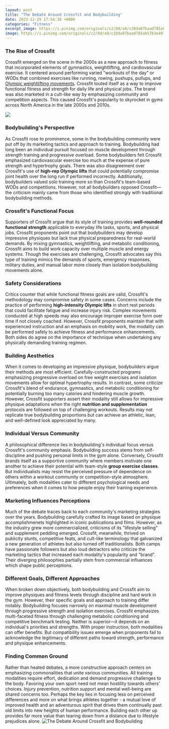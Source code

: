 ```yaml
---
layout: post
title: "The Debate Around Crossfit and Bodybuilding"
date: 2023-12-29 17:54:38 +0000
categories: "Fitness"
excerpt_image: https://i.pinimg.com/originals/c2/8d/a0/c28da07baad785ab5763e407a8b57ad2.jpg
image: https://i.pinimg.com/originals/c2/8d/a0/c28da07baad785ab5763e407a8b57ad2.jpg
---
```


### The Rise of Crossfit
Crossfit emerged on the scene in the 2000s as a new approach to fitness that incorporated elements of gymnastics, weightlifting, and cardiovascular exercise. It centered around performing varied "workouts of the day" or WODs that combined exercises like running, rowing, pushups, pullups, and [Olympic weightlifting movements](https://store.fi.io.vn/womens-cow-funny-animal-cute-rainbow-graphic-for-men-women-and-kids-v-neck-t-shirt/women&). Crossfit touted itself as a way to improve functional fitness and strength for daily life and physical jobs. The brand was also marketed in a cult-like way by emphasizing community and competition aspects. This caused Crossfit's popularity to skyrocket in gyms across North America in the late 2000s and 2010s.

![](https://garagegympro.com/wp-content/uploads/2019/03/Bodybuilding-Vs-CrossFit-900.jpg)
### Bodybuilding's Perspective 
As Crossfit rose to prominence, some in the bodybuilding community were put off by its marketing tactics and approach to training. Bodybuilding had long been an individual pursuit focused on muscle development through strength training and progressive overload. Some bodybuilders felt Crossfit emphasized cardiovascular exercise too much at the expense of pure strength and hypertrophy goals. There was also disagreement over Crossfit's use of **high-rep Olympic lifts** that could potentially compromise joint health over the long run if performed incorrectly. Additionally, bodybuilders valued solo training more so than Crossfit's team-based WODs and competitions. However, not all bodybuilders opposed Crossfit—the criticism mainly came from those who identified strongly with traditional bodybuilding methods.
### Crossfit's Functional Focus 
Supporters of Crossfit argue that its style of training provides **well-rounded functional strength** applicable to everyday life tasks, sports, and physical jobs. Crossfit proponents point out that bodybuilders may develop impressive physiques but lack true physical preparedness for real-world demands. By mixing gymnastics, weightlifting, and metabolic conditioning, Crossfit aims to build work capacity over multiple muscle and energy systems. Though the exercises are challenging, Crossfit advocates say this type of training mimics the demands of sports, emergency responses, military duties, and manual labor more closely than isolation bodybuilding movements alone.
### Safety Considerations
Critics counter that while functional fitness goals are valid, Crossfit's methodology may compromise safety in some cases. Concerns include the practice of performing **high-intensity Olympic lifts** in short rest periods that could facilitate fatigue and increase injury risk. Complex movements conducted at high speeds may also encourage improper exercise form over time if not closely coached. However, Crossfit proponents maintain that with experienced instruction and an emphasis on mobility work, the modality can be performed safely to achieve fitness and performance enhancements. Both sides do agree on the importance of technique when undertaking any physically demanding training regimen.
### Building Aesthetics  
When it comes to developing an impressive physique, bodybuilders argue their methods are most efficient. Carefully-constructed programs emphasizing progressive overload on free weight exercises and isolation movements allow for optimal hypertrophy results. In contrast, some criticize Crossfit's blend of endurance, gymnastics, and metabolic conditioning for potentially burning too many calories and hindering muscle growth. However, Crossfit supporters assert their modality still allows for impressive physique adaptations when the right **nutrition and supplementation** protocols are followed on top of challenging workouts. Results may not replicate true bodybuilding proportions but can achieve an athletic, lean, and well-defined look appreciated by many.
### Individual Versus Community 
A philosophical difference lies in bodybuilding's individual focus versus Crossfit's community emphasis. Bodybuilding success stems from self-discipline and pushing personal limits in the gym alone. Conversely, Crossfit brands itself as a supportive community where members motivate one another to achieve their potential with team-style **group exercise classes**. But individualists may resist the perceived pressure of dependence on others within a workout community or competition-style atmosphere. Ultimately, both modalities cater to different psychological needs and preferences when it comes to how people enjoy their training experience.
### Marketing Influences Perceptions
Much of the debate traces back to each community's marketing strategies over the years. Bodybuilding carefully crafted its image based on physique accomplishmenets highlighted in iconic publications and films. However, as the industry grew more commercialized, criticisms of its "lifestyle selling" and supplement peddling emerged. Crossfit, meanwhile, thrived on publicity stunts, competitive feats, and cult-like terminology that galvanized a new generation of athletes but also turned off traditionalists. Both camps have passionate followers but also loud detractors who criticize the marketing tactics that increased each modality's popularity and "brand". Their diverging philosophies partially stem from commercial influences which shape public perceptions.  
### Different Goals, Different Approaches
When broken down objectively, both bodybuilding and Crossfit aim to improve physiques and fitness levels through discipline and hard work in the gym. However, their specific goals and approach to training differ notably. Bodybuilding focuses narrowly on maximal muscle development through progressive strength and isolation exercises. Crossfit emphasizes multi-faceted fitness through challenging metabolic conditioning and competitive benchmark testing. Neither is superior—it depends on an individual's priorities and strengths. With proper instruction, both modalities can offer benefits. But compatibility issues emerge when proponents fail to acknowledge the legitimacy of different paths toward strength, performance and physique enhancements.
### Finding Common Ground
Rather than heated debates, a more constructive approach centers on emphasizing commonalities that unite various communities. All training modalities require effort, dedication and demand progressive challenges to the body. Favoring your own sport need not mean hostility towards others' choices. Injury prevention, nutrition support and mental well-being are shared concerns too. Perhaps the key lies in focusing less on perceived differences and more on what brings athletes together - a mutual love of improved health and an adventurous spirit that drives them continually past old limits into new heights of human performance. Building each other up provides far more value than tearing down from a distance due to lifestyle prejudices alone.
![The Debate Around Crossfit and Bodybuilding](https://i.pinimg.com/originals/c2/8d/a0/c28da07baad785ab5763e407a8b57ad2.jpg)